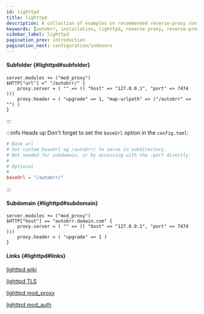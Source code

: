 ```yaml
---
id: lighttpd
title: lighttpd
description: A collection of examples on recommended reverse-proxy configurations for lighttpd.
keywords: [autobrr, installation, lighttpd, reverse proxy, reverse-proxy]
sidebar_label: lighttpd
pagination_prev: introduction
pagination_next: configuration/indexers
---
```

#### Subfolder {#lighttpd#subfolder}

```lighttpd
server.modules += ("mod_proxy")
$HTTP["url"] =^ "/autobrr/" {
    proxy.server = ( "" => (( "host" => "127.0.0.1", "port" => 7474 )))
    proxy.header = ( "upgrade" => 1, "map-urlpath" => ("/autobrr" => "") )
}
```

:::

:::info Heads up
Don't forget to set the `baseUrl` option in the `config.toml`:

```toml
# Base url
# Set custom baseUrl eg /autobrr/ to serve in subdirectory.
# Not needed for subdomain, or by accessing with the :port directly.
#
# Optional
#
baseUrl = "/autobrr/"
```
:::

#### Subdomain {#lighttpd#subdomain}

```lighttpd
server.modules += ("mod_proxy")
$HTTP["host"] == "autobrr.domain.com" {
    proxy.server = ( "" => (( "host" => "127.0.0.1", "port" => 7474 )))
    proxy.header = ( "upgrade" => 1 )
}
```

#### Links {#lighttpd#links}

[lighttpd wiki](https://wiki.lighttpd.net)

[lighttpd TLS](https://wiki.lighttpd.net/Docs_SSL)

[lighttpd mod\_proxy](https://wiki.lighttpd.net/mod_proxy)

[lighttpd mod\_auth](https://wiki.lighttpd.net/mod_auth)

